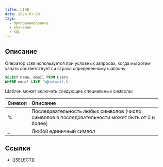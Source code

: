```yaml
---
title: LIKE
date: 2024-07-08
tags:
  - программирование
  - обучение
  - SQL
---
```


## Описание
Оператор `LIKE` используется при условных запросах, когда мы хотим узнать соответствует ли строка определённому шаблону.

```sql
SELECT name, email FROM Users
WHERE email LIKE '%@hotmail.%'
```

Шаблон может включать следующие специальные символы:

|Символ|Описание|
|:--|:--|
|%|Последовательность любых символов (число символов в последовательности может быть от 0 и более)|
|_|Любой единичный символ|

## Ссылки
- [[SELECT]]
